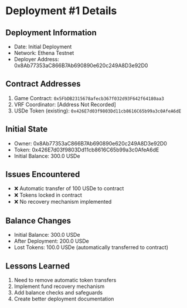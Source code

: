 # Deployment #1 Details

## Deployment Information
- Date: Initial Deployment
- Network: Ethena Testnet
- Deployer Address: 0x8Ab77353aC866B7Ab690890e620c249A8D3e92D0

## Contract Addresses
1. Game Contract: `0x5FbDB2315678afecb367f032d93F642f64180aa3`
2. VRF Coordinator: [Address Not Recorded]
3. USDe Token (existing): `0x426E7d03f9803Dd11cb8616C65b99a3c0AfeA6dE`

## Initial State
- Owner: 0x8Ab77353aC866B7Ab690890e620c249A8D3e92D0
- Token: 0x426E7d03f9803Dd11cb8616C65b99a3c0AfeA6dE
- Initial Balance: 300.0 USDe

## Issues Encountered
- ❌ Automatic transfer of 100 USDe to contract
- ❌ Tokens locked in contract
- ❌ No recovery mechanism implemented

## Balance Changes
- Initial Balance: 300.0 USDe
- After Deployment: 200.0 USDe
- Lost Tokens: 100.0 USDe (automatically transferred to contract)

## Lessons Learned
1. Need to remove automatic token transfers
2. Implement fund recovery mechanism
3. Add balance checks and safeguards
4. Create better deployment documentation
